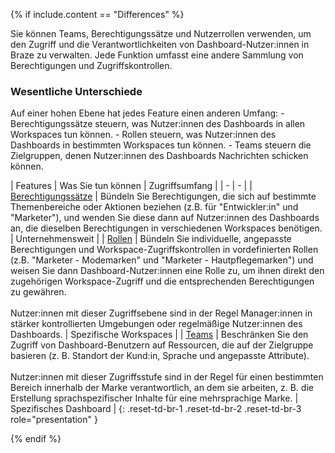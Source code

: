{% if include.content == "Differences" %}

Sie können Teams, Berechtigungssätze und Nutzerrollen verwenden, um den Zugriff und die Verantwortlichkeiten von Dashboard-Nutzer:innen in Braze zu verwalten. Jede Funktion umfasst eine andere Sammlung von Berechtigungen und Zugriffskontrollen.

### Wesentliche Unterschiede

Auf einer hohen Ebene hat jedes Feature einen anderen Umfang: - Berechtigungssätze steuern, was Nutzer:innen des Dashboards in allen Workspaces tun können. - Rollen steuern, was Nutzer:innen des Dashboards in bestimmten Workspaces tun können. - Teams steuern die Zielgruppen, denen Nutzer:innen des Dashboards Nachrichten schicken können.

| Features | Was Sie tun können | Zugriffsumfang | | - | - | | [Berechtigungssätze]({{site.baseurl}}/user_guide/administrative/app_settings/manage_your_braze_users/user_permissions/#creating-a-permission-set) | Bündeln Sie Berechtigungen, die sich auf bestimmte Themenbereiche oder Aktionen beziehen (z.B. für "Entwickler:in" und "Marketer"), und wenden Sie diese dann auf Nutzer:innen des Dashboards an, die dieselben Berechtigungen in verschiedenen Workspaces benötigen. | Unternehmensweit | | [Rollen]({{site.baseurl}}/user_guide/administrative/app_settings/manage_your_braze_users/user_permissions/#creating-a-role) | Bündeln Sie individuelle, angepasste Berechtigungen und Workspace-Zugriffskontrollen in vordefinierten Rollen (z.B. "Marketer - Modemarken" und "Marketer - Hautpflegemarken") und weisen Sie dann Dashboard-Nutzer:innen eine Rolle zu, um ihnen direkt den zugehörigen Workspace-Zugriff und die entsprechenden Berechtigungen zu gewähren. <br><br>Nutzer:innen mit dieser Zugriffsebene sind in der Regel Manager:innen in stärker kontrollierten Umgebungen oder regelmäßige Nutzer:innen des Dashboards. | Spezifische Workspaces | | [Teams]({{site.baseurl}}/user_guide/administrative/app_settings/manage_your_braze_users/teams/#creating-teams) | Beschränken Sie den Zugriff von Dashboard-Benutzern auf Ressourcen, die auf der Zielgruppe basieren (z. B. Standort der Kund:in, Sprache und angepasste Attribute). <br><br>Nutzer:innen mit dieser Zugriffsstufe sind in der Regel für einen bestimmten Bereich innerhalb der Marke verantwortlich, an dem sie arbeiten, z. B. die Erstellung sprachspezifischer Inhalte für eine mehrsprachige Marke. | Spezifisches Dashboard | {: .reset-td-br-1 .reset-td-br-2 .reset-td-br-3 role="presentation" }

{% endif %}